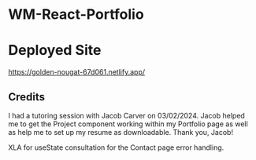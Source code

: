 # WM-React-Portfolio

# Deployed Site
https://golden-nougat-67d061.netlify.app/

## Credits
I had a tutoring session with Jacob Carver on 03/02/2024. Jacob helped me to get the Project component working within my Portfolio page as well as help me to set up my resume as downloadable. Thank you, Jacob!

XLA for useState consultation for the Contact page error handling.